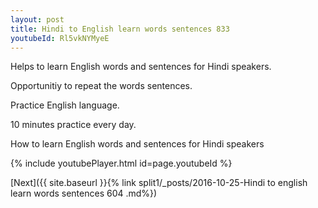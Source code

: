 ```yaml
---
layout: post
title: Hindi to English learn words sentences 833 
youtubeId: Rl5vkNYMyeE
---
```

 
 
Helps to learn English words and sentences for Hindi speakers.

Opportunitiy to repeat the words sentences. 

Practice English language. 
 
10 minutes practice every day. 
 
How to learn English words and sentences for Hindi speakers 
 
{% include youtubePlayer.html id=page.youtubeId %}
 
 
[Next]({{ site.baseurl }}{% link  split1/_posts/2016-10-25-Hindi to english learn words sentences 604 .md%})
 
